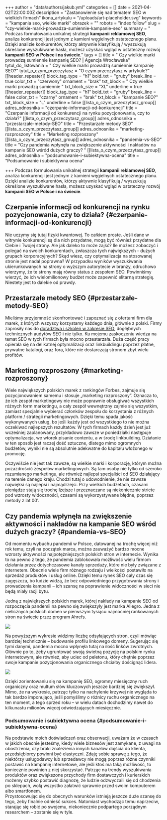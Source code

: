 +++
author = "data/authors/jakub.yml"
categories = []
date = 2021-04-02T22:00:00Z
description = "Zastanowienie się nad tematem SEO w wielkich firmach"
ikona_artykulu = "/uploads/art-placeholder.svg"
keywords = "kampania seo, wielkie marki"
obrazek = ""
robots = "index follow"
slug = "czy-wielkie-marki-prowadza-sumiennie-kampanie-seo"
summary = " Podczas formułowania unikalnej strategii <strong>kampanii reklamowej SEO</strong>, analiza konkurencji jest jednym z kamieni węgielnych ostatecznego planu. Dzięki analizie konkurentów, którzy aktywnie klasyfikują / wyszukują określone wyszukiwane hasła, możesz uzyskać wgląd w ostateczny rozwój <strong>kampanii SEO w Polsce i na świecie</strong>."
tags = []
title = " Czy wielkie marki prowadzą sumiennie kampanię SEO? | Agencja Wrocławska"
tytul_do_listowania = " Czy wielkie marki prowadzą sumiennie kampanię SEO?"
tytul_o_czym_przeczytasz = "O czym przeczytasz w artykule?"
[[header_repeater]]
block_tag_type = "h1"
bold_txt = "gruby"
break_line = true
color_txt = "czerwony"
ornament = "brak"
txt_block = " Czy wielkie marki prowadzą sumiennie "
txt_block_size = "XL"
underline = true
[[header_repeater]]
block_tag_type = "h1"
bold_txt = "gruby"
break_line = false
color_txt = "czarny"
ornament = "brak"
txt_block = "kampanie SEO?"
txt_block_size = "L"
underline = false
[[lista_o_czym_przeczytasz_group]]
adres_odnosnika = "czerpanie-informacji-od-konkurencji"
title = "Czerpanie informacji od konkurencji na rynku pozycjonowania, czy to działa?"
[[lista_o_czym_przeczytasz_group]]
adres_odnosnika = "przestarzałe-metody-SEO"
title = "Przestarzałe metody SEO"
[[lista_o_czym_przeczytasz_group]]
adres_odnosnika = "marketing-rozproszony"
title = "Marketing rozproszony"
[[lista_o_czym_przeczytasz_group]]
adres_odnosnika = "pandemia-vs-SEO"
title = "Czy pandemia wpłynęła na zwiększenie aktywności i nakładów na kampanie SEO wśród dużych graczy? "
[[lista_o_czym_przeczytasz_group]]
adres_odnosnika = "podsumowanie-i-subiektywna-ocena"
title = "Podsumowanie i subiektywna ocena"

+++
Podczas formułowania unikalnej strategii **kampanii reklamowej SEO**, analiza konkurencji jest jednym z kamieni węgielnych ostatecznego planu. Dzięki analizie konkurentów, którzy aktywnie klasyfikują / wyszukują określone wyszukiwane hasła, możesz uzyskać wgląd w ostateczny rozwój **kampanii SEO w Polsce i na świecie**.

## Czerpanie informacji od konkurencji na rynku pozycjonowania, czy to działa? {#czerpanie-informacji-od-konkurencji}

Nie uczymy się tutaj fizyki kwantowej. To całkiem proste. Jeśli dane w witrynie konkurencji są dla nich przydatne, mogą być również przydatne dla Ciebie i Twojej strony. Ale jak daleko to może zajść? Ile możesz zobaczyć i polegać na swoich konkurentach, zwłaszcza tych największych - dużych grupach korporacyjnych? Skąd wiesz, czy optymalizacja na stosowanej stronie jest nadal poprawna? W przypadku wyników wyszukiwania ukierunkowanych na strony o wyższym autorytecie w branży, odruchowo wierzymy, że te strony mają równy status z zespołem SEO. Powinniśmy wierzyć, że ich wielomilionowy budżet może zapewnić elitarną strategię. Niestety jest to dalekie od prawdy.

## Przestarzałe metody SEO {#przestarzałe-metody-SEO}

Mieliśmy przyjemność skonfrontować i zapoznać się z ofertami firm dla marek, z których wszyscy korzystamy każdego dnia, głównie z polski. Firmy zaprosiły nas do [doradztwa i szkoleń w zakresie SEO](https://agencja-wroclawska.onrender.com/konsultacje-seo/), dogłębnych technicznych audytów SEO i nie tylko. Ku mojemu zaskoczeniu wiedza na temat SEO w tych firmach była mocno przestarzała. Duża część pracy opierała się na delikatnej optymalizacji oraz linkbuildingu poprzez płatne, prywatne katalogi, oraz fora, które nie dostarczają stronom zbyt wielu profitów.

## Marketing rozproszony {#marketing-rozproszony}

Wiele największych polskich marek z rankingów Forbes, zajmuje się pozycjonowaniem samemu i stosuje „marketing rozproszony”. Oznacza to, że ich zespół marketingowy nie może poprawnie obsługiwać wszystkich różnych form marketingu, a cały zespół wewnętrzny zajmie się wszystkim, zamiast specjalnie wybierać członków zespołu do korzystania z różnych platform / strategii marketingowych. Dzięki temu spada jakość wykonywanych usług, bo jeśli każdy jest od wszystkiego to nie można oczekiwać najlepszych rezultatów. W tych firmach każdy dzień jest już wcześniej zaplanowany, przykładowo zawsze w poniedziałki następuje optymalizacja, we wtorek pisanie contentu, a w środę linkbuilding. Działanie w ten sposób jest raczej dość sztuczne, dlatego mimo ogromnych budżetów, wyniki nie są absolutnie adekwatne do kapitału włożonego w promocję.

Oczywiście nie jest tak zawsze, są wielkie marki i korporację, którym można pozazdrościć zespołów marketingowych. Są tam osoby nie tylko od szeroko rozumianego marketingu, ale również najlepsi specjaliści od SEO działający na terenie danego kraju. Chodzi tutaj o udowodnienie, że nie zawsze najwięksi są najlepsi i najmądrzejsi. Przy wielkich budżetach, czasami pieniądze stają się trochę lżejsze i przeznaczane są niekoniecznie stricte pod wzrosty widoczności, czasami są wykorzystywane błędne, poprzez metody z lat 00’.

## Czy pandemia wpłynęła na zwiększenie aktywności i nakładów na kampanie SEO wśród dużych graczy? {#pandemia-vs-SEO}

Od momentu wybuchu pandemii w Polsce, datowanej na trochę więcej niż rok temu, czyli na początek marca, można zauważyć bardzo mocne wzrosty aktywności najpotężniejszych polskich stron w internecie. Wynika to na pewno z tego, że pandemia zablokowała możliwość wielu firmom działania przez dotychczasowe kanały sprzedaży, które nie były związane z internetem. Obecnie wiele firm różnego rodzaju i wielkości postawiło na sprzedaż produktów i usług online. Dzięki temu rynek SEO cały czas się zagęszcza, bo ludzie widzą, że bez odpowiedniego przygotowania strony i prowadzenia kampanii – ich szansę na poprawienie widoczności w sieci nie będą miały racji bytu.

Jedną z największych polskich marek, której nakłady na kampanie SEO od rozpoczęcia pandemii na pewno się zwiększyły jest marka Allegro. Jedna z nielicznych polskich domen w pierwszym tysiącu najmocniej rankowanych stron na świecie przez program Ahrefs.

![](/uploads/art1.png)

Na powyższym wykresie widzimy liczbę odsyłających stron, czyli mówiąc bardziej technicznie – budowanie profilu linkowego domeny. Sugerując się tymi danymi, pandemia mocno wpłynęła tutaj na ilość linków zwrotnych. Głównie po to, żeby ugruntować swoją świetną pozycję na polskim rynku internetowym, ale również, aby uciec od peletonu, który chętnie poprzez swoje kampanie pozycjonowania organicznego chciałby doścignąć lidera.

![](/uploads/art2.png)

Dzięki zorientowaniu się na kampanię SEO, ogromny miesięczny ruch organiczny oraz multum słów kluczowych jeszcze bardziej się zwiększył. Mimo, że na wykresie, patrząc tylko na nachylenie krzywej nie wygląda to tak bardzo imponująco, jeśli pomyślimy o różnicy ruchu organicznego na ten moment, a tego sprzed roku – w wielu datach dochodzimy nawet do kilkunastu milionów więcej odwiedzających miesięcznie.

### Podsumowanie i subiektywna ocena {#podsumowanie-i-subiektywna-ocena}

Na podstawie moich doświadczeń oraz obserwacji, uważam że w czasach w jakich obecnie jesteśmy, kiedy wiele biznesów jest zamykane, z uwagi na obostrzenia, czy braki znalezienia innych kanałów dojścia do klienta, przedsiębiorcy powinni być elastyczni. Zdaję sobie sprawę z tego, że niektórzy usługodawcy lub sprzedawcy nie mogą poprzez różne czynniki postawić na kampanię internetowe, ale jeśli ktoś ma taką możliwość, to koniecznie powinien z niej skorzystać. Patrząc na trendy wyszukiwania produktów oraz zwiększone przychody firm dostawczych i kurierskich możemy szybko postawić diagnozę, że ludzie odzwyczaili się od chodzenia po sklepach, wolą wszystko załatwić sprawnie przed swoim komputerem albo smartfonem.  
Przystosowując się do obecnych warunków istnieją jeszcze duże szansę do tego, żeby finalnie odnieść sukces. Natomiast wychodząc temu naprzeciw, starając się robić po swojemu, niekoniecznie podpartego porządnym researchem – zostanie się w tyle.